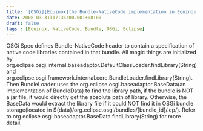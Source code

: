 ```yaml
---
title: '[OSGi][Equinox]the Bundle-NativeCode implementation in Equinox'
date: 2008-03-31T17:36:00.001+08:00
draft: false
tags : [Equinox, NativeCode, Bundle, OSGi, Eclipse]
---
```


OSGi Spec defines Bundle-NativeCode header to contain a specification of native code libraries contained in that bundle. All magic things are initialized by org.eclipse.osgi.internal.baseadaptor.DefaultClassLoader.findLibrary(String) and org.eclipse.osgi.framework.internal.core.BundleLoader.findLibrary(String). Then BundleLoader uses the org.eclipse.osgi.baseadaptor.BaseData(an implementation of BundleData) to find the library path, if the bundle is NOT a jar file, it would directly get the absolute path of library. Otherwise, the BaseData would extract the library file if it could NOT find it in OSGi bundle storage(located in ${data}/org.eclipse.osgi/bundles/\[bundle_id\]/.cp/). Refer to org.eclipse.osgi.baseadaptor.BaseData.findLibrary(String) for more detail.